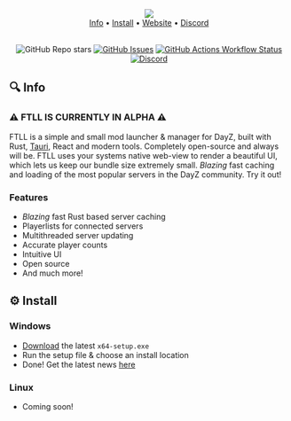 <div align="center">
    <img src="https://i.imgur.com/ogh1Dx6.png" width="" align="center" />
</div>

<div align="center">
  <a href="https://github.com/avvo-na/ftll?tab=readme-ov-file#-info">Info</a>
  <span> • </span>
  <a href="https://github.com/avvo-na/ftll?tab=readme-ov-file#%EF%B8%8F--install">Install</a>
  <span> • </span>
  <a href="https://ftll.io">Website</a>
  <span> • </span>
  <a href="https://discord.gg/xujqFZsEac">Discord</a>
</div>

<br />

<div align="center">

![GitHub Repo stars](https://img.shields.io/github/stars/avvo-na/ftll)
[![GitHub Issues](https://img.shields.io/github/issues/avvo-na/ftll.svg?style=flat-square&label=Issues&color=d77982)](https://github.com/avvo-na/ftll/issues)
[![GitHub Actions Workflow Status](https://img.shields.io/github/actions/workflow/status/avvo-na/ftll/build&release.yml?label=Build)](https://github.com/avvo-na/ftll/commits/main/)
[![Discord](https://img.shields.io/discord/1232581330106322954?logo=discord&label=Discord)](https://discord.gg/xujqFZsEac)


</div>

## 🔍 Info

### ⚠️ FTLL IS CURRENTLY IN ALPHA ⚠️
FTLL is a simple and small mod launcher & manager for DayZ, built with Rust,
[Tauri](https://tauri.app), React and modern tools. Completely open-source and
always will be. FTLL uses your systems native web-view to render a beautiful UI,
which lets us keep our bundle size extremely small. *Blazing* fast caching and loading
of the most popular servers in the DayZ community. Try it out!

### Features
- *Blazing* fast Rust based server caching
- Playerlists for connected servers
- Multithreaded server updating
- Accurate player counts
- Intuitive UI
- Open source
- And much more!

## ⚙️  Install

### Windows
- [Download](https://github.com/avvo-na/ftll/releases/latest) the latest `x64-setup.exe`
- Run the setup file & choose an install location
- Done! Get the latest news [here](https://ftll.io)

### Linux
- Coming soon!
